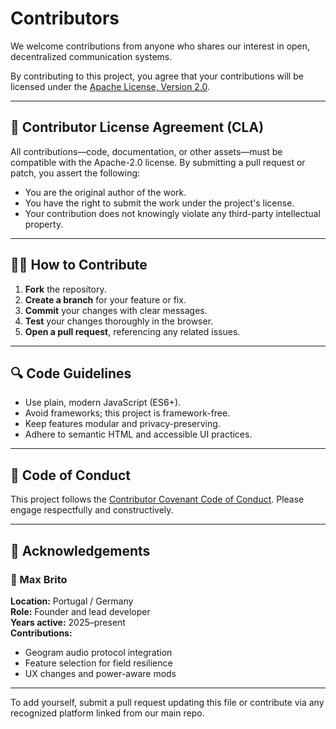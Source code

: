 # Contributors

We welcome contributions from anyone who shares our interest in open, decentralized communication systems.

By contributing to this project, you agree that your contributions will be licensed under the [Apache License, Version 2.0](https://www.apache.org/licenses/LICENSE-2.0).

---

## 📜 Contributor License Agreement (CLA)

All contributions—code, documentation, or other assets—must be compatible with the Apache-2.0 license. By submitting a pull request or patch, you assert the following:

- You are the original author of the work.
- You have the right to submit the work under the project's license.
- Your contribution does not knowingly violate any third-party intellectual property.

---

## 🧑‍💻 How to Contribute

1. **Fork** the repository.
2. **Create a branch** for your feature or fix.
3. **Commit** your changes with clear messages.
4. **Test** your changes thoroughly in the browser.
5. **Open a pull request**, referencing any related issues.

---

## 🔍 Code Guidelines

- Use plain, modern JavaScript (ES6+).
- Avoid frameworks; this project is framework-free.
- Keep features modular and privacy-preserving.
- Adhere to semantic HTML and accessible UI practices.

---

## 🤝 Code of Conduct

This project follows the [Contributor Covenant Code of Conduct](https://www.contributor-covenant.org/version/2.1/code_of_conduct/). Please engage respectfully and constructively.

---

## 🙌 Acknowledgements

### 👤 Max Brito  
**Location:** Portugal / Germany  
**Role:** Founder and lead developer  
**Years active:** 2025–present  
**Contributions:**  
- Geogram audio protocol integration  
- Feature selection for field resilience  
- UX changes and power-aware mods

---

To add yourself, submit a pull request updating this file or contribute via any recognized platform linked from our main repo.
